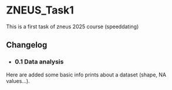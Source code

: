 # ZNEUS_Task1
This is a first task of zneus 2025 course (speeddating)

## Changelog
- ### 0.1 Data analysis 
Here are added some basic info prints about a dataset (shape, NA values...). 